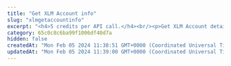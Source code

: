 ```yaml
---
title: "Get XLM Account info"
slug: "xlmgetaccountinfo"
excerpt: "<h4>5 credits per API call.</h4><br/><p>Get XLM Account detail.</p>"
category: 65c0c8c6ba99f1006df40d7a
hidden: false
createdAt: "Mon Feb 05 2024 11:38:51 GMT+0000 (Coordinated Universal Time)"
updatedAt: "Mon Feb 05 2024 11:39:00 GMT+0000 (Coordinated Universal Time)"
---
```

